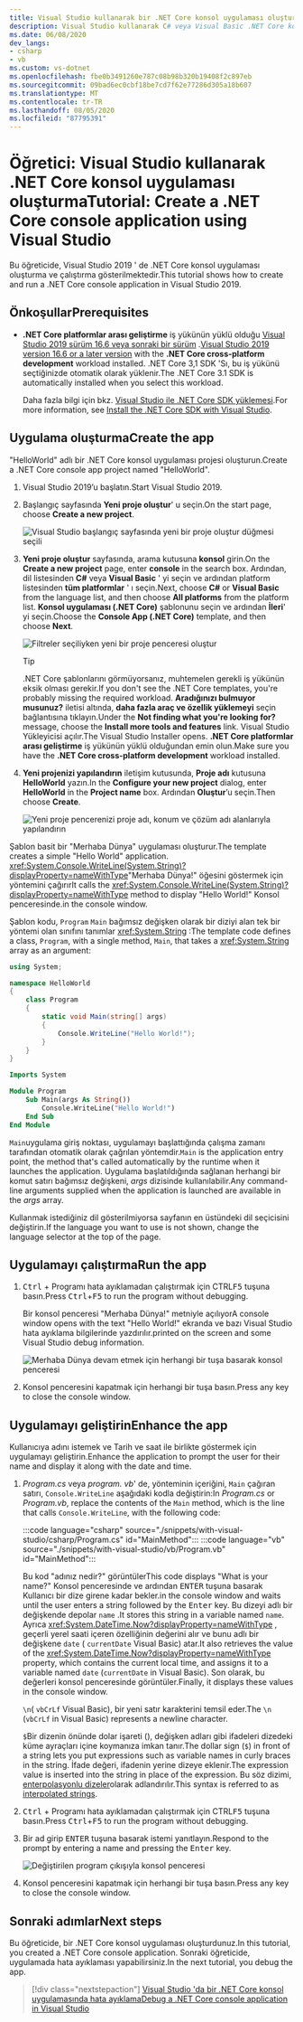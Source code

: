```yaml
---
title: Visual Studio kullanarak bir .NET Core konsol uygulaması oluşturma
description: Visual Studio kullanarak C# veya Visual Basic .NET Core konsol uygulaması oluşturmayı öğrenin.
ms.date: 06/08/2020
dev_langs:
- csharp
- vb
ms.custom: vs-dotnet
ms.openlocfilehash: fbe0b3491260e787c08b98b320b19408f2c897eb
ms.sourcegitcommit: 09bad6ec0cbf18be7cd7f62e77286d305a18b607
ms.translationtype: MT
ms.contentlocale: tr-TR
ms.lasthandoff: 08/05/2020
ms.locfileid: "87795391"
---
```

# <a name="tutorial-create-a-net-core-console-application-using-visual-studio"></a><span data-ttu-id="4e5a0-103">Öğretici: Visual Studio kullanarak .NET Core konsol uygulaması oluşturma</span><span class="sxs-lookup"><span data-stu-id="4e5a0-103">Tutorial: Create a .NET Core console application using Visual Studio</span></span>

<span data-ttu-id="4e5a0-104">Bu öğreticide, Visual Studio 2019 ' de .NET Core konsol uygulaması oluşturma ve çalıştırma gösterilmektedir.</span><span class="sxs-lookup"><span data-stu-id="4e5a0-104">This tutorial shows how to create and run a .NET Core console application in Visual Studio 2019.</span></span>

## <a name="prerequisites"></a><span data-ttu-id="4e5a0-105">Önkoşullar</span><span class="sxs-lookup"><span data-stu-id="4e5a0-105">Prerequisites</span></span>

- <span data-ttu-id="4e5a0-106">**.NET Core platformlar arası geliştirme** iş yükünün yüklü olduğu [Visual Studio 2019 sürüm 16,6 veya sonraki bir sürüm](https://visualstudio.microsoft.com/downloads/?utm_medium=microsoft&utm_source=docs.microsoft.com&utm_campaign=inline+link&utm_content=download+vs2019) .</span><span class="sxs-lookup"><span data-stu-id="4e5a0-106">[Visual Studio 2019 version 16.6 or a later version](https://visualstudio.microsoft.com/downloads/?utm_medium=microsoft&utm_source=docs.microsoft.com&utm_campaign=inline+link&utm_content=download+vs2019) with the **.NET Core cross-platform development** workload installed.</span></span> <span data-ttu-id="4e5a0-107">.NET Core 3,1 SDK 'Sı, bu iş yükünü seçtiğinizde otomatik olarak yüklenir.</span><span class="sxs-lookup"><span data-stu-id="4e5a0-107">The .NET Core 3.1 SDK is automatically installed when you select this workload.</span></span>

  <span data-ttu-id="4e5a0-108">Daha fazla bilgi için bkz. [Visual Studio ile .NET Core SDK yüklemesi](../install/sdk.md?pivots=os-windows#install-with-visual-studio).</span><span class="sxs-lookup"><span data-stu-id="4e5a0-108">For more information, see [Install the .NET Core SDK with Visual Studio](../install/sdk.md?pivots=os-windows#install-with-visual-studio).</span></span>

## <a name="create-the-app"></a><span data-ttu-id="4e5a0-109">Uygulama oluşturma</span><span class="sxs-lookup"><span data-stu-id="4e5a0-109">Create the app</span></span>

<span data-ttu-id="4e5a0-110">"HelloWorld" adlı bir .NET Core konsol uygulaması projesi oluşturun.</span><span class="sxs-lookup"><span data-stu-id="4e5a0-110">Create a .NET Core console app project named "HelloWorld".</span></span>

1. <span data-ttu-id="4e5a0-111">Visual Studio 2019’u başlatın.</span><span class="sxs-lookup"><span data-stu-id="4e5a0-111">Start Visual Studio 2019.</span></span>

1. <span data-ttu-id="4e5a0-112">Başlangıç sayfasında **Yeni proje oluştur**' u seçin.</span><span class="sxs-lookup"><span data-stu-id="4e5a0-112">On the start page, choose **Create a new project**.</span></span>

   ![Visual Studio başlangıç sayfasında yeni bir proje oluştur düğmesi seçili](./media/with-visual-studio/start-window.png)

1. <span data-ttu-id="4e5a0-114">**Yeni proje oluştur** sayfasında, arama kutusuna **konsol** girin.</span><span class="sxs-lookup"><span data-stu-id="4e5a0-114">On the **Create a new project** page, enter **console** in the search box.</span></span> <span data-ttu-id="4e5a0-115">Ardından, dil listesinden **C#** veya **Visual Basic** ' yi seçin ve ardından platform listesinden **tüm platformlar** ' ı seçin.</span><span class="sxs-lookup"><span data-stu-id="4e5a0-115">Next, choose **C#** or **Visual Basic** from the language list, and then choose **All platforms** from the platform list.</span></span> <span data-ttu-id="4e5a0-116">**Konsol uygulaması (.NET Core)** şablonunu seçin ve ardından **İleri**' yi seçin.</span><span class="sxs-lookup"><span data-stu-id="4e5a0-116">Choose the **Console App (.NET Core)** template, and then choose **Next**.</span></span>

   ![Filtreler seçiliyken yeni bir proje penceresi oluştur](./media/with-visual-studio/create-new-project.png)

   > [!TIP]
   > <span data-ttu-id="4e5a0-118">.NET Core şablonlarını görmüyorsanız, muhtemelen gerekli iş yükünün eksik olması gerekir.</span><span class="sxs-lookup"><span data-stu-id="4e5a0-118">If you don't see the .NET Core templates, you're probably missing the required workload.</span></span> <span data-ttu-id="4e5a0-119">**Aradığınızı bulmuyor musunuz?** iletisi altında, **daha fazla araç ve özellik yüklemeyi** seçin bağlantısına tıklayın.</span><span class="sxs-lookup"><span data-stu-id="4e5a0-119">Under the **Not finding what you're looking for?** message, choose the **Install more tools and features** link.</span></span> <span data-ttu-id="4e5a0-120">Visual Studio Yükleyicisi açılır.</span><span class="sxs-lookup"><span data-stu-id="4e5a0-120">The Visual Studio Installer opens.</span></span> <span data-ttu-id="4e5a0-121">**.NET Core platformlar arası geliştirme** iş yükünün yüklü olduğundan emin olun.</span><span class="sxs-lookup"><span data-stu-id="4e5a0-121">Make sure you have the **.NET Core cross-platform development** workload installed.</span></span>

1. <span data-ttu-id="4e5a0-122">**Yeni projenizi yapılandırın** iletişim kutusunda, **Proje adı** kutusuna **HelloWorld** yazın.</span><span class="sxs-lookup"><span data-stu-id="4e5a0-122">In the **Configure your new project** dialog,  enter **HelloWorld** in the **Project name** box.</span></span> <span data-ttu-id="4e5a0-123">Ardından **Oluştur**’u seçin.</span><span class="sxs-lookup"><span data-stu-id="4e5a0-123">Then choose **Create**.</span></span>

   ![Yeni proje pencerenizi proje adı, konum ve çözüm adı alanlarıyla yapılandırın](./media/with-visual-studio/configure-new-project.png)

<span data-ttu-id="4e5a0-125">Şablon basit bir "Merhaba Dünya" uygulaması oluşturur.</span><span class="sxs-lookup"><span data-stu-id="4e5a0-125">The template creates a simple "Hello World" application.</span></span> <span data-ttu-id="4e5a0-126"><xref:System.Console.WriteLine(System.String)?displayProperty=nameWithType>"Merhaba Dünya!" öğesini göstermek için yöntemini çağırır</span><span class="sxs-lookup"><span data-stu-id="4e5a0-126">It calls the <xref:System.Console.WriteLine(System.String)?displayProperty=nameWithType> method to display "Hello World!"</span></span> <span data-ttu-id="4e5a0-127">Konsol penceresinde.</span><span class="sxs-lookup"><span data-stu-id="4e5a0-127">in the console window.</span></span>

<span data-ttu-id="4e5a0-128">Şablon kodu, `Program` `Main` bağımsız değişken olarak bir diziyi alan tek bir yöntemi olan sınıfını tanımlar <xref:System.String> :</span><span class="sxs-lookup"><span data-stu-id="4e5a0-128">The template code defines a class, `Program`, with a single method, `Main`, that takes a <xref:System.String> array as an argument:</span></span>

```csharp
using System;

namespace HelloWorld
{
    class Program
    {
        static void Main(string[] args)
        {
            Console.WriteLine("Hello World!");
        }
    }
}
```

```vb
Imports System

Module Program
    Sub Main(args As String())
        Console.WriteLine("Hello World!")
    End Sub
End Module
```

<span data-ttu-id="4e5a0-129">`Main`uygulama giriş noktası, uygulamayı başlattığında çalışma zamanı tarafından otomatik olarak çağrılan yöntemdir.</span><span class="sxs-lookup"><span data-stu-id="4e5a0-129">`Main` is the application entry point, the method that's called automatically by the runtime when it launches the application.</span></span> <span data-ttu-id="4e5a0-130">Uygulama başlatıldığında sağlanan herhangi bir komut satırı bağımsız değişkeni, *args* dizisinde kullanılabilir.</span><span class="sxs-lookup"><span data-stu-id="4e5a0-130">Any command-line arguments supplied when the application is launched are available in the *args* array.</span></span>

<span data-ttu-id="4e5a0-131">Kullanmak istediğiniz dil gösterilmiyorsa sayfanın en üstündeki dil seçicisini değiştirin.</span><span class="sxs-lookup"><span data-stu-id="4e5a0-131">If the language you want to use is not shown, change the language selector at the top of the page.</span></span>

## <a name="run-the-app"></a><span data-ttu-id="4e5a0-132">Uygulamayı çalıştırma</span><span class="sxs-lookup"><span data-stu-id="4e5a0-132">Run the app</span></span>

1. <span data-ttu-id="4e5a0-133"><kbd>Ctrl</kbd> + Programı hata ayıklamadan çalıştırmak için CTRL<kbd>F5</kbd> tuşuna basın.</span><span class="sxs-lookup"><span data-stu-id="4e5a0-133">Press <kbd>Ctrl</kbd>+<kbd>F5</kbd> to run the program without debugging.</span></span>

   <span data-ttu-id="4e5a0-134">Bir konsol penceresi "Merhaba Dünya!" metniyle açılıyor</span><span class="sxs-lookup"><span data-stu-id="4e5a0-134">A console window opens with the text "Hello World!"</span></span> <span data-ttu-id="4e5a0-135">ekranda ve bazı Visual Studio hata ayıklama bilgilerinde yazdırılır.</span><span class="sxs-lookup"><span data-stu-id="4e5a0-135">printed on the screen and some Visual Studio debug information.</span></span>

   ![Merhaba Dünya devam etmek için herhangi bir tuşa basarak konsol penceresi](./media/with-visual-studio/hello-world-console.png)

1. <span data-ttu-id="4e5a0-137">Konsol penceresini kapatmak için herhangi bir tuşa basın.</span><span class="sxs-lookup"><span data-stu-id="4e5a0-137">Press any key to close the console window.</span></span>

## <a name="enhance-the-app"></a><span data-ttu-id="4e5a0-138">Uygulamayı geliştirin</span><span class="sxs-lookup"><span data-stu-id="4e5a0-138">Enhance the app</span></span>

<span data-ttu-id="4e5a0-139">Kullanıcıya adını istemek ve Tarih ve saat ile birlikte göstermek için uygulamayı geliştirin.</span><span class="sxs-lookup"><span data-stu-id="4e5a0-139">Enhance the application to prompt the user for their name and display it along with the date and time.</span></span>

1. <span data-ttu-id="4e5a0-140">*Program.cs* veya *program. vb*' de, yönteminin içeriğini, `Main` çağıran satırı, `Console.WriteLine` aşağıdaki kodla değiştirin:</span><span class="sxs-lookup"><span data-stu-id="4e5a0-140">In *Program.cs* or *Program.vb*, replace the contents of the `Main` method, which is the line that calls `Console.WriteLine`, with the following code:</span></span>

   :::code language="csharp" source="./snippets/with-visual-studio/csharp/Program.cs" id="MainMethod":::
   :::code language="vb" source="./snippets/with-visual-studio/vb/Program.vb" id="MainMethod":::

   <span data-ttu-id="4e5a0-141">Bu kod "adınız nedir?" görüntüler</span><span class="sxs-lookup"><span data-stu-id="4e5a0-141">This code displays "What is your name?"</span></span> <span data-ttu-id="4e5a0-142">Konsol penceresinde ve ardından <kbd>ENTER</kbd> tuşuna basarak Kullanıcı bir dize girene kadar bekler.</span><span class="sxs-lookup"><span data-stu-id="4e5a0-142">in the console window and waits until the user enters a string followed by the <kbd>Enter</kbd> key.</span></span> <span data-ttu-id="4e5a0-143">Bu dizeyi adlı bir değişkende depolar `name` .</span><span class="sxs-lookup"><span data-stu-id="4e5a0-143">It stores this string in a variable named `name`.</span></span> <span data-ttu-id="4e5a0-144">Ayrıca <xref:System.DateTime.Now?displayProperty=nameWithType> , geçerli yerel saati içeren özelliğinin değerini alır ve bunu adlı bir değişkene `date` ( `currentDate` Visual Basic) atar.</span><span class="sxs-lookup"><span data-stu-id="4e5a0-144">It also retrieves the value of the <xref:System.DateTime.Now?displayProperty=nameWithType> property, which contains the current local time, and assigns it to a variable named `date` (`currentDate` in Visual Basic).</span></span> <span data-ttu-id="4e5a0-145">Son olarak, bu değerleri konsol penceresinde görüntüler.</span><span class="sxs-lookup"><span data-stu-id="4e5a0-145">Finally, it displays these values in the console window.</span></span>

   <span data-ttu-id="4e5a0-146">`\n`( `vbCrLf` Visual Basic), bir yeni satır karakterini temsil eder.</span><span class="sxs-lookup"><span data-stu-id="4e5a0-146">The `\n` (`vbCrLf` in Visual Basic) represents a newline character.</span></span>

   <span data-ttu-id="4e5a0-147">`$`Bir dizenin önünde dolar işareti (), değişken adları gibi ifadeleri dizedeki küme ayraçları içine koymanıza imkan tanır.</span><span class="sxs-lookup"><span data-stu-id="4e5a0-147">The dollar sign (`$`) in front of a string lets you put expressions such as variable names in curly braces in the string.</span></span> <span data-ttu-id="4e5a0-148">İfade değeri, ifadenin yerine dizeye eklenir.</span><span class="sxs-lookup"><span data-stu-id="4e5a0-148">The expression value is inserted into the string in place of the expression.</span></span> <span data-ttu-id="4e5a0-149">Bu söz dizimi, [enterpolasyonlu dizeler](../../csharp/language-reference/tokens/interpolated.md)olarak adlandırılır.</span><span class="sxs-lookup"><span data-stu-id="4e5a0-149">This syntax is referred to as [interpolated strings](../../csharp/language-reference/tokens/interpolated.md).</span></span>

1. <span data-ttu-id="4e5a0-150"><kbd>Ctrl</kbd> + Programı hata ayıklamadan çalıştırmak için CTRL<kbd>F5</kbd> tuşuna basın.</span><span class="sxs-lookup"><span data-stu-id="4e5a0-150">Press <kbd>Ctrl</kbd>+<kbd>F5</kbd> to run the program without debugging.</span></span>

1. <span data-ttu-id="4e5a0-151">Bir ad girip <kbd>ENTER</kbd> tuşuna basarak istemi yanıtlayın.</span><span class="sxs-lookup"><span data-stu-id="4e5a0-151">Respond to the prompt by entering a name and pressing the <kbd>Enter</kbd> key.</span></span>

   ![Değiştirilen program çıkışıyla konsol penceresi](./media/with-visual-studio/hello-world-update.png)

1. <span data-ttu-id="4e5a0-153">Konsol penceresini kapatmak için herhangi bir tuşa basın.</span><span class="sxs-lookup"><span data-stu-id="4e5a0-153">Press any key to close the console window.</span></span>

## <a name="next-steps"></a><span data-ttu-id="4e5a0-154">Sonraki adımlar</span><span class="sxs-lookup"><span data-stu-id="4e5a0-154">Next steps</span></span>

<span data-ttu-id="4e5a0-155">Bu öğreticide, bir .NET Core konsol uygulaması oluşturdunuz.</span><span class="sxs-lookup"><span data-stu-id="4e5a0-155">In this tutorial, you created a .NET Core console application.</span></span> <span data-ttu-id="4e5a0-156">Sonraki öğreticide, uygulamada hata ayıklaması yapabilirsiniz.</span><span class="sxs-lookup"><span data-stu-id="4e5a0-156">In the next tutorial, you debug the app.</span></span>

> [!div class="nextstepaction"]
> [<span data-ttu-id="4e5a0-157">Visual Studio 'da bir .NET Core konsol uygulamasında hata ayıklama</span><span class="sxs-lookup"><span data-stu-id="4e5a0-157">Debug a .NET Core console application in Visual Studio</span></span>](debugging-with-visual-studio.md)
